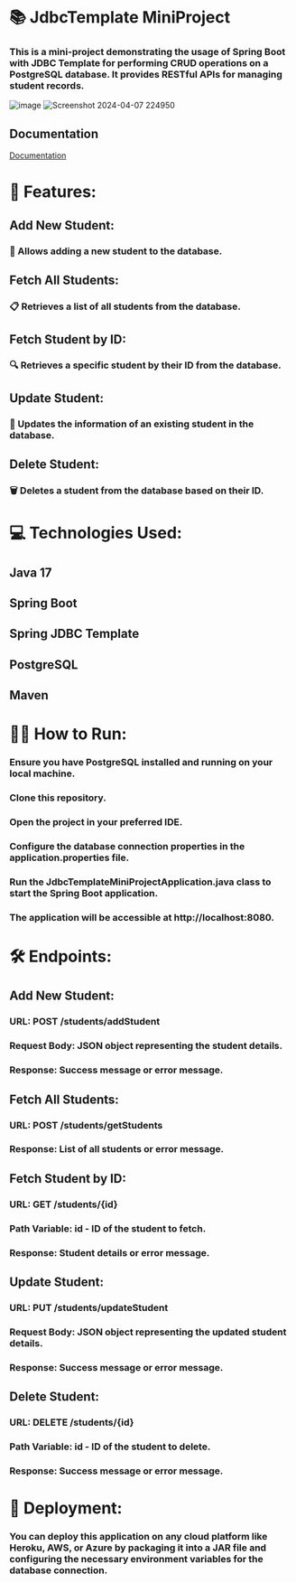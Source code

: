 # 📚 JdbcTemplate MiniProject
### This is a mini-project demonstrating the usage of Spring Boot with JDBC Template for performing CRUD operations on a PostgreSQL database. It provides RESTful APIs for managing student records.
![image](https://github.com/Sarthakverse/Jdbc_TemplateMiniProject/assets/117356021/cb2c5c3f-2837-4842-9c50-b4235bd54771)
![Screenshot 2024-04-07 224950](https://github.com/Sarthakverse/Jdbc_TemplateMiniProject/assets/117356021/778f61dc-ff0f-4aa7-8507-83289cc90605)

## Documentation

[Documentation](https://linktodocumentation)

# 🚀 Features:

## Add New Student:
### 📝 Allows adding a new student to the database.


## Fetch All Students:
### 📋 Retrieves a list of all students from the database.


## Fetch Student by ID:
### 🔍 Retrieves a specific student by their ID from the database.


## Update Student:
### 🔄 Updates the information of an existing student in the database.


## Delete Student:
### 🗑️ Deletes a student from the database based on their ID.


# 💻 Technologies Used:
## Java 17
## Spring Boot
## Spring JDBC Template
## PostgreSQL
## Maven

# 🏃‍♂️ How to Run:
### Ensure you have PostgreSQL installed and running on your local machine.
### Clone this repository.
### Open the project in your preferred IDE.
### Configure the database connection properties in the application.properties file.
### Run the JdbcTemplateMiniProjectApplication.java class to start the Spring Boot application.
### The application will be accessible at http://localhost:8080.

# 🛠️ Endpoints:

## Add New Student:
### URL: POST /students/addStudent
### Request Body: JSON object representing the student details.
### Response: Success message or error message.

## Fetch All Students:
### URL: POST /students/getStudents
### Response: List of all students or error message.

## Fetch Student by ID:
### URL: GET /students/{id}
### Path Variable: id - ID of the student to fetch.
### Response: Student details or error message.

## Update Student:
### URL: PUT /students/updateStudent
### Request Body: JSON object representing the updated student details.
### Response: Success message or error message.

## Delete Student:
### URL: DELETE /students/{id}
### Path Variable: id - ID of the student to delete.
### Response: Success message or error message.

# 🚀 Deployment:
### You can deploy this application on any cloud platform like Heroku, AWS, or Azure by packaging it into a JAR file and configuring the necessary environment variables for the database connection.
